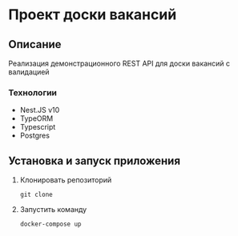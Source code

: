 # Проект доски вакансий

## Описание

Реализация демонстрационного REST API для доски вакансий с валидацией

### Технологии

- Nest.JS v10
- TypeORM
- Typescript
- Postgres

## Установка и запуск приложения

1. Клонировать репозиторий

   ```shell
   git clone
   ```

2. Запустить команду

   ```shell
   docker-compose up
   ```
